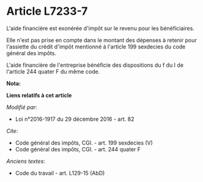 # Article L7233-7

L'aide financière est exonérée d'impôt sur le revenu pour les bénéficiaires. 

Elle n'est pas prise en compte dans le montant des dépenses à retenir pour l'assiette du crédit d'impôt mentionné à l'article
199 sexdecies du code général des impôts.

L'aide financière de l'entreprise bénéficie des dispositions du f du I de l'article 244 quater F du même code.

**Nota:**



**Liens relatifs à cet article**

_Modifié par_:

  - Loi n°2016-1917 du 29 décembre 2016 - art. 82

_Cite_:

  - Code général des impôts, CGI. - art. 199 sexdecies (V)
  - Code général des impôts, CGI. - art. 244 quater F

_Anciens textes_:

  - Code du travail - art. L129-15 (AbD)
